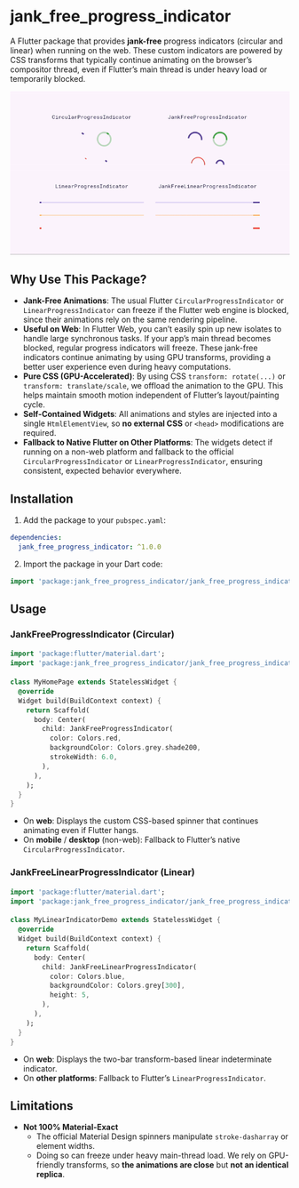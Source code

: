 # jank_free_progress_indicator

A Flutter package that provides **jank-free** progress indicators (circular and linear) when running
on the web. These custom indicators are powered by CSS transforms that typically continue animating
on the browser’s compositor thread, even if Flutter’s main thread is under heavy load or temporarily
blocked.

![Example](https://raw.githubusercontent.com/adrianjagielak/jank_free_progress_indicator/refs/heads/master/doc/example.gif)

## Why Use This Package?

* **Jank-Free Animations**: The usual Flutter `CircularProgressIndicator`
  or `LinearProgressIndicator` can freeze if the Flutter web engine is blocked, since their
  animations rely on the same rendering pipeline.
* **Useful on Web**: In Flutter Web, you can’t easily spin up new isolates to handle large
  synchronous tasks. If your app’s main thread becomes blocked, regular progress indicators
  will freeze. These jank-free indicators continue animating by using GPU transforms, providing
  a better user experience even during heavy computations.
* **Pure CSS (GPU-Accelerated)**: By using CSS `transform: rotate(...)`
  or `transform: translate/scale`, we offload the animation to the GPU. This helps maintain smooth
  motion independent of Flutter’s layout/painting cycle.
* **Self-Contained Widgets**: All animations and styles are injected into a
  single `HtmlElementView`, so **no external CSS** or `<head>` modifications are required.
* **Fallback to Native Flutter on Other Platforms**: The widgets detect if running on a non-web
  platform and fallback to the official `CircularProgressIndicator` or `LinearProgressIndicator`,
  ensuring consistent, expected behavior everywhere.

## Installation

1. Add the package to your `pubspec.yaml`:

```yaml
dependencies:
  jank_free_progress_indicator: ^1.0.0
```

2. Import the package in your Dart code:

```dart
import 'package:jank_free_progress_indicator/jank_free_progress_indicator.dart';
```

## Usage

### JankFreeProgressIndicator (Circular)

```dart
import 'package:flutter/material.dart';
import 'package:jank_free_progress_indicator/jank_free_progress_indicator.dart';

class MyHomePage extends StatelessWidget {
  @override
  Widget build(BuildContext context) {
    return Scaffold(
      body: Center(
        child: JankFreeProgressIndicator(
          color: Colors.red,
          backgroundColor: Colors.grey.shade200,
          strokeWidth: 6.0,
        ),
      ),
    );
  }
}
```

* On **web**: Displays the custom CSS-based spinner that continues animating even if Flutter hangs.
* On **mobile** / **desktop** (non-web): Fallback to Flutter’s native `CircularProgressIndicator`.

### JankFreeLinearProgressIndicator (Linear)

```dart
import 'package:flutter/material.dart';
import 'package:jank_free_progress_indicator/jank_free_progress_indicator.dart';

class MyLinearIndicatorDemo extends StatelessWidget {
  @override
  Widget build(BuildContext context) {
    return Scaffold(
      body: Center(
        child: JankFreeLinearProgressIndicator(
          color: Colors.blue,
          backgroundColor: Colors.grey[300],
          height: 5,
        ),
      ),
    );
  }
}
```

* On **web**: Displays the two-bar transform-based linear indeterminate indicator.
* On **other platforms**: Fallback to Flutter’s `LinearProgressIndicator`.

## Limitations

* **Not 100% Material-Exact**
    * The official Material Design spinners manipulate `stroke-dasharray` or element widths.
    * Doing so can freeze under heavy main-thread load. We rely on GPU-friendly transforms, so **the
      animations are close** but **not an identical replica**.
